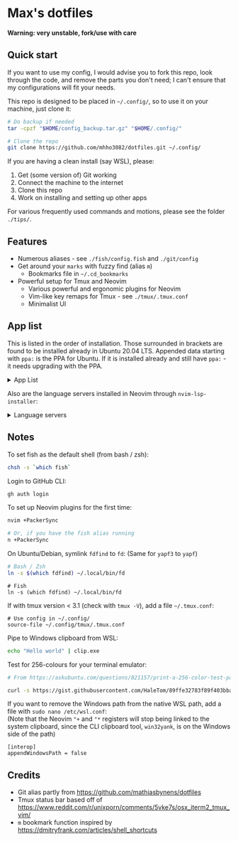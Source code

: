 # Max's dotfiles

**Warning: very unstable, fork/use with care**

## Quick start

If you want to use my config, I would advise you to fork this repo,
look through the code, and remove the parts you don't need;
I can't ensure that my configurations will fit your needs.

This repo is designed to be placed in `~/.config/`,
so to use it on your machine, just clone it:

```bash
# Do backup if needed
tar -cpzf "$HOME/config_backup.tar.gz" "$HOME/.config/"

# Clone the repo
git clone https://github.com/mhho3082/dotfiles.git ~/.config/
```

If you are having a clean install (say WSL), please:
1. Get (some version of) Git working
2. Connect the machine to the internet
3. Clone this repo
4. Work on installing and setting up other apps

For various frequently used commands and motions,
please see the folder `./tips/`.

## Features

* Numerous aliases - see `./fish/config.fish` and `./git/config`
* Get around your `marks` with fuzzy find (alias `m`)
  * Bookmarks file in `~/.cd_bookmarks`
* Powerful setup for Tmux and Neovim
  * Various powerful and ergonomic plugins for Neovim
  * Vim-like key remaps for Tmux - see `./tmux/.tmux.conf`
  * Minimalist UI

## App list

This is listed in the order of installation.
Those surrounded in brackets are found to be installed already in Ubuntu 20.04 LTS.
Appended data starting with `ppa:` is the PPA for Ubuntu.
If it is installed already and still have `ppa:` - it needs upgrading with the PPA.

<details>
<summary> App List </summary>

- (`curl`)
- (`tmux`)
- (`htop`)
- (`git`) (`ppa:git-core/ppa`)
- (`gcc`)
- `unzip`
- `fish` (`ppa:fish-shell/release-3`)
- `exa` (`ppa:spvkgn/exa`)
- `fzf`
- `ripgrep`
- `fd` (on Debian/Ubuntu: `fd-find`)
- `gh` 
  ```
  $ sudo apt-key adv --keyserver keyserver.ubuntu.com --recv-key C99B11DEB97541F0
  $ sudo apt-add-repository https://cli.github.com/packages
  ```
- `nodejs`
  ```
  $ curl -fsSL https://deb.nodesource.com/setup_17.x | sudo -E bash -
  $ sudo apt-get install -y nodejs
  ```
- `npm`
- `python3-venv`
- `python3-pip`
- `neovim` (`ppa:neovim-ppa/stable`)
- `neovim` NodeJS module (`sudo npm install -g neovim`)
- (`pynvim`) Python module (`pip3 install --upgrade pynvim`)
- `clang`
- `clang-format`
- `llvm`
- `tldr` (`sudo npm install -g tldr`)
- `yapf` (on Debian/Ubuntu: `yapf3`)
- `prettierd` (`npm install -g @fsouza/prettierd`)
- `taplo` (`npm install -g @taplo/cli`)

</details>

Also are the language servers installed in Neovim through `nvim-lsp-installer`:

<details>
<summary> Language servers </summary>

- `clangd` (C, C++)
- `jedi_language_server` (Python)
- `ltex` (Grammar checking)
- `sumneko_lua` (Lua)
- `html` (HTML)
- `bashls` (Bash)
- `taplo` (TOML)

</details>

## Notes

To set fish as the default shell (from bash / zsh):

```bash
chsh -s `which fish`
```

Login to GitHub CLI:
```bash
gh auth login
```

To set up Neovim plugins for the first time:

```bash
nvim +PackerSync

# Or, if you have the fish alias running
n +PackerSync
```

On Ubuntu/Debian, symlink `fdfind` to `fd`:
(Same for `yapf3` to `yapf`)

```bash
# Bash / Zsh
ln -s $(which fdfind) ~/.local/bin/fd
```

```fish
# Fish
ln -s (which fdfind) ~/.local/bin/fd
```

If with tmux version < 3.1 (check with `tmux -V`),
add a file `~/.tmux.conf`:

```tmux
# Use config in ~/.config/
source-file ~/.config/tmux/.tmux.conf
```

Pipe to Windows clipboard from WSL:
```bash
echo "Hello world" | clip.exe
```

Test for 256-colours for your terminal emulator:
```bash
# From https://askubuntu.com/questions/821157/print-a-256-color-test-pattern-in-the-terminal

curl -s https://gist.githubusercontent.com/HaleTom/89ffe32783f89f403bba96bd7bcd1263/raw/ | bash
```

If you want to remove the Windows path from the native WSL path,
add a file with `sudo nano /etc/wsl.conf`:<br>
(Note that the Neovim `"+` and `"*` registers will stop being linked to the system clipboard,
since the CLI clipboard tool, `win32yank`, is on the Windows side of the path)

```
[interop]
appendWindowsPath = false
```

## Credits

- Git alias partly from
  https://github.com/mathiasbynens/dotfiles
- Tmux status bar based off of
  https://www.reddit.com/r/unixporn/comments/5vke7s/osx_iterm2_tmux_vim/
- `m` bookmark function inspired by
  https://dmitryfrank.com/articles/shell_shortcuts
